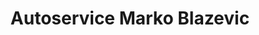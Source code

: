 ---
title: "Autoservice Marko Blazevic"
url: /muenchen/autoservice-marko-blazevic/
shop: Autowerkstatt
---